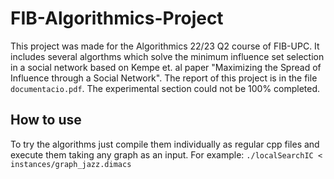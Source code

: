 # FIB-Algorithmics-Project
This project was made for the Algorithmics 22/23 Q2 course of FIB-UPC. It includes several algorthms which solve the minimum influence set selection in a social network based on Kempe et. al paper "Maximizing the Spread of Influence through a Social Network". The report of this project is in the file `documentacio.pdf`. The experimental section could not be 100% completed.

## How to use
To try the algorithms just compile them individually as regular cpp files and execute them taking any graph as an input. For example: `./localSearchIC < instances/graph_jazz.dimacs`
